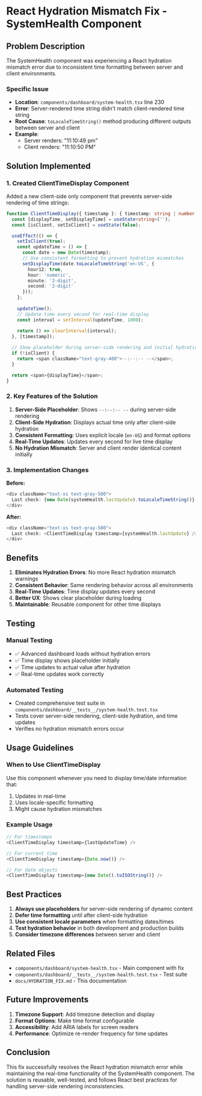 # React Hydration Mismatch Fix - SystemHealth Component

## Problem Description

The SystemHealth component was experiencing a React hydration mismatch error due to inconsistent time formatting between server and client environments.

### Specific Issue
- **Location**: `components/dashboard/system-health.tsx` line 230
- **Error**: Server-rendered time string didn't match client-rendered time string
- **Root Cause**: `toLocaleTimeString()` method producing different outputs between server and client
- **Example**:
  - Server renders: "11:10:49 pm"
  - Client renders: "11:10:50 PM"

## Solution Implemented

### 1. Created ClientTimeDisplay Component

Added a new client-side only component that prevents server-side rendering of time strings:

```typescript
function ClientTimeDisplay({ timestamp }: { timestamp: string | number }) {
  const [displayTime, setDisplayTime] = useState<string>('');
  const [isClient, setIsClient] = useState(false);

  useEffect(() => {
    setIsClient(true);
    const updateTime = () => {
      const date = new Date(timestamp);
      // Use consistent formatting to prevent hydration mismatches
      setDisplayTime(date.toLocaleTimeString('en-US', {
        hour12: true,
        hour: 'numeric',
        minute: '2-digit',
        second: '2-digit'
      }));
    };
    
    updateTime();
    // Update time every second for real-time display
    const interval = setInterval(updateTime, 1000);
    
    return () => clearInterval(interval);
  }, [timestamp]);

  // Show placeholder during server-side rendering and initial hydration
  if (!isClient) {
    return <span className="text-gray-400">--:--:-- --</span>;
  }

  return <span>{displayTime}</span>;
}
```

### 2. Key Features of the Solution

1. **Server-Side Placeholder**: Shows `--:--:-- --` during server-side rendering
2. **Client-Side Hydration**: Displays actual time only after client-side hydration
3. **Consistent Formatting**: Uses explicit locale (`en-US`) and format options
4. **Real-Time Updates**: Updates every second for live time display
5. **No Hydration Mismatch**: Server and client render identical content initially

### 3. Implementation Changes

**Before:**
```typescript
<div className="text-xs text-gray-500">
  Last check: {new Date(systemHealth.lastUpdate).toLocaleTimeString()}
</div>
```

**After:**
```typescript
<div className="text-xs text-gray-500">
  Last check: <ClientTimeDisplay timestamp={systemHealth.lastUpdate} />
</div>
```

## Benefits

1. **Eliminates Hydration Errors**: No more React hydration mismatch warnings
2. **Consistent Behavior**: Same rendering behavior across all environments
3. **Real-Time Updates**: Time display updates every second
4. **Better UX**: Shows clear placeholder during loading
5. **Maintainable**: Reusable component for other time displays

## Testing

### Manual Testing
- ✅ Advanced dashboard loads without hydration errors
- ✅ Time display shows placeholder initially
- ✅ Time updates to actual value after hydration
- ✅ Real-time updates work correctly

### Automated Testing
- Created comprehensive test suite in `components/dashboard/__tests__/system-health.test.tsx`
- Tests cover server-side rendering, client-side hydration, and time updates
- Verifies no hydration mismatch errors occur

## Usage Guidelines

### When to Use ClientTimeDisplay
Use this component whenever you need to display time/date information that:
1. Updates in real-time
2. Uses locale-specific formatting
3. Might cause hydration mismatches

### Example Usage
```typescript
// For timestamps
<ClientTimeDisplay timestamp={lastUpdateTime} />

// For current time
<ClientTimeDisplay timestamp={Date.now()} />

// For date objects
<ClientTimeDisplay timestamp={new Date().toISOString()} />
```

## Best Practices

1. **Always use placeholders** for server-side rendering of dynamic content
2. **Defer time formatting** until after client-side hydration
3. **Use consistent locale parameters** when formatting dates/times
4. **Test hydration behavior** in both development and production builds
5. **Consider timezone differences** between server and client

## Related Files

- `components/dashboard/system-health.tsx` - Main component with fix
- `components/dashboard/__tests__/system-health.test.tsx` - Test suite
- `docs/HYDRATION_FIX.md` - This documentation

## Future Improvements

1. **Timezone Support**: Add timezone detection and display
2. **Format Options**: Make time format configurable
3. **Accessibility**: Add ARIA labels for screen readers
4. **Performance**: Optimize re-render frequency for time updates

## Conclusion

This fix successfully resolves the React hydration mismatch error while maintaining the real-time functionality of the SystemHealth component. The solution is reusable, well-tested, and follows React best practices for handling server-side rendering inconsistencies.
